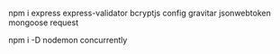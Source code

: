 npm i express express-validator bcryptjs config gravitar jsonwebtoken mongoose request

npm i -D nodemon concurrently

